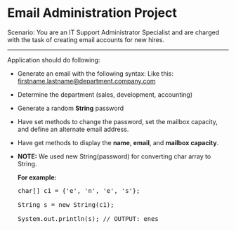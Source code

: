 # Email Administration Project

Scenario: You are an IT Support Administrator Specialist and are charged with the task of creating email accounts for new hires.

---
Application should do following:

* Generate an email with the following syntax: Like this: firstname.lastname@department.company.com 
* Determine the department (sales, development, accounting) 
* Generate a random **String** password 
* Have set methods to change the password, set the mailbox capacity, and define an alternate email address.
* Have get methods to display the <b>name</b>, <b>email</b>, and <b> mailbox capacity</b>.	
* <b>NOTE:</b> We used new String(password) for converting char array to String.

  **For example:** 
  <pre>
  char[] c1 = {'e', 'n', 'e', 's'};<br/>
  String s = new String(c1);<br/>
  System.out.println(s); // OUTPUT: enes
</pre>
